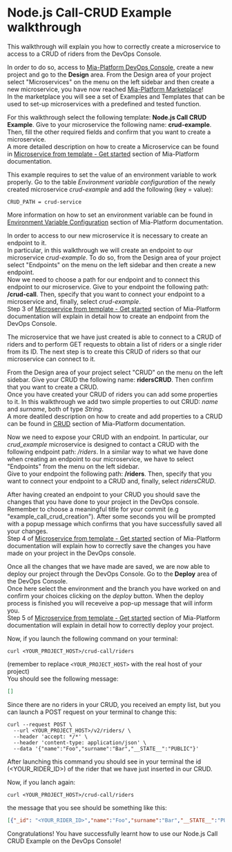 
# Node.js Call-CRUD Example walkthrough

This walkthrough will explain you how to correctly create a microservice to access to a CRUD of riders from the DevOps Console.

In order to do so, access to [Mia-Platform DevOps Console](https://console.cloud.mia-platform.eu/login), create a new project and go to the **Design** area. From the Design area of your project select "Microservices" on the menu on the left sidebar and then create a new microservice, you have now reached [Mia-Platform Marketplace](https://docs.mia-platform.eu/development_suite/api-console/api-design/marketplace/)!  
In the marketplace you will see a set of Examples and Templates that can be used to set-up microservices with a predefined and tested function.

For this walkthrough select the following template: **Node.js Call CRUD Example**.
Give to your microservice the following name: **crud-example**. Then, fill the other required fields and confirm that you want to create a microservice.  
A more detailed description on how to create a Microservice can be found in [Microservice from template - Get started](https://docs.mia-platform.eu/development_suite/api-console/api-design/custom_microservice_get_started/#2-service-creation) section of Mia-Platform documentation.

This example requires to set the value of an environment variable to work properly. Go to the table *Environment variable configuration* of the newly created microservice *crud-example* and add the following (key = value):

```shell
CRUD_PATH = crud-service
```

More information on how to set an environment variable can be found in [Environment Variable Configuration](https://docs.mia-platform.eu/development_suite/api-console/api-design/services/#environment-variable-configuration) section of Mia-Platform documentation.

In order to access to our new microservice it is necessary to create an endpoint to it.  
In particular, in this walkthrough we will create an endpoint to our microservice *crud-example*. To do so, from the Design area of your project select "Endpoints" on the menu on the left sidebar and then create a new endpoint.  
Now we need to choose a path for our endpoint and to connect this endpoint to our microservice. Give to your endpoint the following path: **/crud-call**. Then, specify that you want to connect your endpoint to a microservice and, finally, select *crud-example*.  
Step 3 of [Microservice from template - Get started](https://docs.mia-platform.eu/development_suite/api-console/api-design/custom_microservice_get_started/#3-creating-the-endpoint) section of Mia-Platform documentation will explain in detail how to create an endpoint from the DevOps Console.

The microservice that we have just created is able to connect to a CRUD of riders and to perform GET requests to obtain a list of riders or a single rider from its ID. The next step is to create this CRUD of riders so that our microservice can connect to it.  

From the Design area of your project select "CRUD" on the menu on the left sidebar. Give your CRUD the following name: **ridersCRUD**. Then confirm that you want to create a CRUD.  
Once you have created your CRUD of riders you can add some properties to it. In this walkthrough we add two simple properties to out CRUD: *name* and *surname*, both of type *String*.  
A more deatiled description on how to create and add properties to a CRUD can be found in [CRUD](https://docs.mia-platform.eu/development_suite/api-console/api-design/crud_advanced/) section of Mia-Platform documentation.

Now we need to expose your CRUD with an endpoint. In particular, our *crud_example* microservice is designed to contact a CRUD with the following endpoint path: */riders*. In a similar way to what we have done when creating an endpoint to our microservice, we have to select "Endpoints" from the menu on the left sidebar.  
Give to your endpoint the following path: **/riders**. Then, specify that you want to connect your endpoint to a CRUD and, finally, select *ridersCRUD*.

After having created an endpoint to your CRUD you should save the changes that you have done to your project in the DevOps console.  Remember to choose a meaningful title for your commit (e.g "example_call_crud_creation"). After some seconds you will be prompted with a popup message which confirms that you have successfully saved all your changes.  
Step 4 of [Microservice from template - Get started](https://docs.mia-platform.eu/development_suite/api-console/api-design/custom_microservice_get_started/#4-save-the-project) section of Mia-Platform documentation will explain how to correctly save the changes you have made on your project in the DevOps console.

Once all the changes that we have made are saved, we are now able to deploy our project through the DevOps Console. Go to the **Deploy** area of the DevOps Console.  
Once here select the environment and the branch you have worked on and confirm your choices clicking on the *deploy* button. When the deploy process is finished you will receveive a pop-up message that will inform you.  
Step 5 of [Microservice from template - Get started](https://docs.mia-platform.eu/development_suite/api-console/api-design/custom_microservice_get_started/#5-deploy-the-project-through-the-api-console) section of Mia-Platform documentation will explain in detail how to correctly deploy your project.

Now, if you launch the following command on your terminal:

```shell
curl <YOUR_PROJECT_HOST>/crud-call/riders
```

(remember to replace `<YOUR_PROJECT_HOST>` with the real host of your project)  
You should see the following message:

```json
[]
```

Since there are no riders in your CRUD, you received an empty list, but you can launch a POST request on your terminal to change this:

```shell
curl --request POST \
  --url <YOUR_PROJECT_HOST>/v2/riders/ \
  --header 'accept: */*' \
  --header 'content-type: application/json' \
  --data '{"name":"Foo","surname":"Bar","__STATE__":"PUBLIC"}'
  ```

After launching this command you should see in your terminal the id (<YOUR_RIDER_ID>) of the rider that we have just inserted in our CRUD.

Now, if you lanch again:

```shell
curl <YOUR_PROJECT_HOST>/crud-call/riders
```

the message that you see should be something like this:

```json
[{"_id": "<YOUR_RIDER_ID>","name":"Foo","surname":"Bar","__STATE__":"PUBLIC", ...}]
```

Congratulations! You have successfully learnt how to use our Node.js Call CRUD Example on the DevOps Console!

